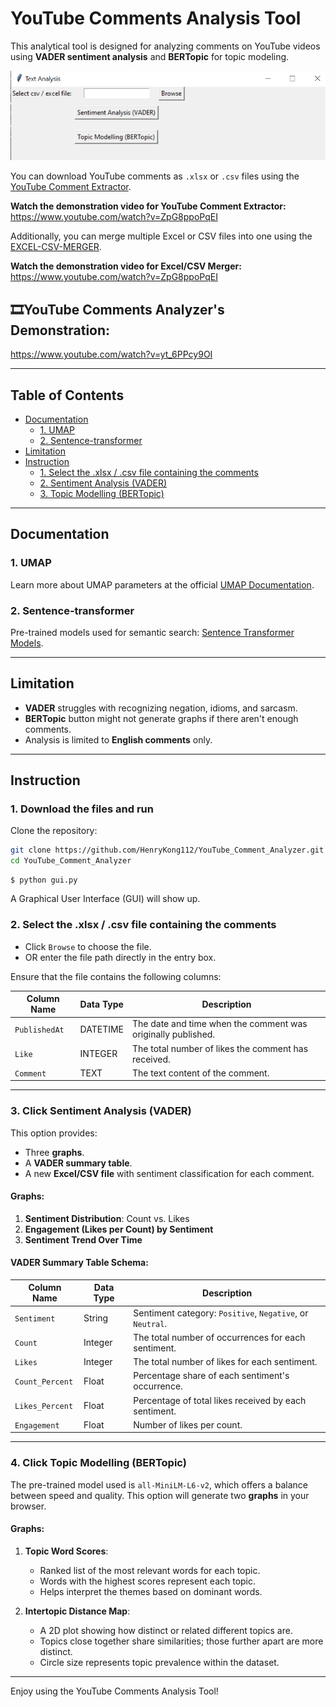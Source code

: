 # YouTube Comments Analysis Tool

This analytical tool is designed for analyzing comments on YouTube videos using **VADER sentiment analysis** and **BERTopic** for topic modeling.

<img src='GUI.png'>

You can download YouTube comments as `.xlsx` or `.csv` files using the [YouTube Comment Extractor](https://github.com/HenryKong112/HenryKong112-YouTube-Comment-Extractor).

**Watch the demonstration video for YouTube Comment Extractor:** https://www.youtube.com/watch?v=ZpG8ppoPqEI

Additionally, you can merge multiple Excel or CSV files into one using the [EXCEL-CSV-MERGER](https://github.com/HenryKong112/EXCEL-CSV-MERGER).

**Watch the demonstration video for Excel/CSV Merger:** https://www.youtube.com/watch?v=ZpG8ppoPqEI

## 🎞️YouTube Comments Analyzer's Demonstration: 
https://www.youtube.com/watch?v=yt_6PPcy9OI 

---

## Table of Contents
- [Documentation](#documentation)
  - [1. UMAP](#1-umap)
  - [2. Sentence-transformer](#2-sentence-transformer)
- [Limitation](#limitation)
- [Instruction](#instruction)
  - [1. Select the .xlsx / .csv file containing the comments](#1-select-the-xlsx--csv-file-containing-the-comments)
  - [2. Sentiment Analysis (VADER)](#2-click-sentiment-analysis-vader)
  - [3. Topic Modelling (BERTopic)](#3-click-topic-modelling-bertopic)

---

## Documentation

### 1. UMAP
Learn more about UMAP parameters at the official [UMAP Documentation](https://umap-learn.readthedocs.io/en/latest/parameters.html).

### 2. Sentence-transformer
Pre-trained models used for semantic search: [Sentence Transformer Models](https://sbert.net/docs/sentence_transformer/pretrained_models.html#semantic-search-models).

---

## Limitation
- **VADER** struggles with recognizing negation, idioms, and sarcasm.
- **BERTopic** button might not generate graphs if there aren't enough comments.
- Analysis is limited to **English comments** only.

---

## Instruction

### 1. Download the files and run 
Clone the repository:
```bash
git clone https://github.com/HenryKong112/YouTube_Comment_Analyzer.git
cd YouTube_Comment_Analyzer
```
```
$ python gui.py
```
A Graphical User Interface (GUI) will show up.

### 2. Select the .xlsx / .csv file containing the comments 

- Click `Browse` to choose the file.
- OR enter the file path directly in the entry box.

Ensure that the file contains the following columns:

| Column Name  | Data Type  | Description                                                    |
|--------------|------------|----------------------------------------------------------------|
| `PublishedAt`| DATETIME   | The date and time when the comment was originally published.    |
| `Like`       | INTEGER    | The total number of likes the comment has received.             |
| `Comment`    | TEXT       | The text content of the comment.                               |

---

### 3. Click Sentiment Analysis (VADER)

This option provides:
- Three **graphs**.
- A **VADER summary table**.
- A new **Excel/CSV file** with sentiment classification for each comment.

#### Graphs:
1. **Sentiment Distribution**: Count vs. Likes
2. **Engagement (Likes per Count) by Sentiment**
3. **Sentiment Trend Over Time**

#### VADER Summary Table Schema:
| Column Name     | Data Type | Description                                                   |
|-----------------|-----------|---------------------------------------------------------------|
| `Sentiment`     | String    | Sentiment category: `Positive`, `Negative`, or `Neutral`.      |
| `Count`         | Integer   | The total number of occurrences for each sentiment.            |
| `Likes`         | Integer   | The total number of likes for each sentiment.                 |
| `Count_Percent` | Float     | Percentage share of each sentiment's occurrence.               |
| `Likes_Percent` | Float     | Percentage of total likes received by each sentiment.          |
| `Engagement`    | Float     | Number of likes per count.                                     |

---

### 4. Click Topic Modelling (BERTopic)

The pre-trained model used is `all-MiniLM-L6-v2`, which offers a balance between speed and quality. This option will generate two **graphs** in your browser.

#### Graphs:
1. **Topic Word Scores**:
   - Ranked list of the most relevant words for each topic.
   - Words with the highest scores represent each topic.
   - Helps interpret the themes based on dominant words.

2. **Intertopic Distance Map**:
   - A 2D plot showing how distinct or related different topics are.
   - Topics close together share similarities; those further apart are more distinct.
   - Circle size represents topic prevalence within the dataset.

---

Enjoy using the YouTube Comments Analysis Tool!
